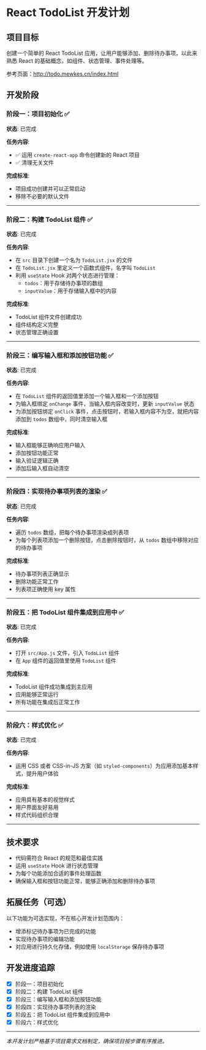 # React TodoList 开发计划

## 项目目标

创建一个简单的 React TodoList 应用，让用户能够添加、删除待办事项，以此来熟悉 React 的基础概念，如组件、状态管理、事件处理等。

参考页面：http://todo.mewkes.cn/index.html

## 开发阶段

### 阶段一：项目初始化 ✅

**状态**: 已完成

**任务内容**:

-  ✅ 运用 `create-react-app` 命令创建新的 React 项目
-  ✅ 清理无关文件

**完成标准**:

-  项目成功创建并可以正常启动
-  移除不必要的默认文件

---

### 阶段二：构建 TodoList 组件 ✅

**状态**: 已完成

**任务内容**:

-  在 `src` 目录下创建一个名为 `TodoList.jsx` 的文件
-  在 `TodoList.jsx` 里定义一个函数式组件，名字叫 `TodoList`
-  利用 `useState` Hook 对两个状态进行管理：
   -  `todos`：用于存储待办事项的数组
   -  `inputValue`：用于存储输入框中的内容

**完成标准**:

-  TodoList 组件文件创建成功
-  组件结构定义完整
-  状态管理正确设置

---

### 阶段三：编写输入框和添加按钮功能 ✅

**状态**: 已完成

**任务内容**:

-  在 `TodoList` 组件的返回值里添加一个输入框和一个添加按钮
-  为输入框绑定 `onChange` 事件，当输入框内容改变时，更新 `inputValue` 状态
-  为添加按钮绑定 `onClick` 事件，点击按钮时，若输入框内容不为空，就把内容添加到 `todos` 数组中，同时清空输入框

**完成标准**:

-  输入框能够正确响应用户输入
-  添加按钮功能正常
-  输入验证逻辑正确
-  添加后输入框自动清空

---

### 阶段四：实现待办事项列表的渲染 ✅

**状态**: 已完成

**任务内容**:

-  遍历 `todos` 数组，把每个待办事项渲染成列表项
-  为每个列表项添加一个删除按钮，点击删除按钮时，从 `todos` 数组中移除对应的待办事项

**完成标准**:

-  待办事项列表正确显示
-  删除功能正常工作
-  列表项正确使用 key 属性

---

### 阶段五：把 TodoList 组件集成到应用中 ✅

**状态**: 已完成

**任务内容**:

-  打开 `src/App.js` 文件，引入 `TodoList` 组件
-  在 `App` 组件的返回值里使用 `TodoList` 组件

**完成标准**:

-  TodoList 组件成功集成到主应用
-  应用能够正常运行
-  所有功能在集成后正常工作

---

### 阶段六：样式优化 ✅

**状态**: 已完成

**任务内容**:

-  运用 CSS 或者 CSS-in-JS 方案（如 `styled-components`）为应用添加基本样式，提升用户体验

**完成标准**:

-  应用具有基本的视觉样式
-  用户界面友好易用
-  样式代码组织合理

---

## 技术要求

-  代码需符合 React 的规范和最佳实践
-  运用 `useState` Hook 进行状态管理
-  为每个功能添加合适的事件处理函数
-  确保输入框和按钮功能正常，能够正确添加和删除待办事项

## 拓展任务（可选）

以下功能为可选实现，不在核心开发计划范围内：

-  增添标记待办事项为已完成的功能
-  实现待办事项的编辑功能
-  对应用进行持久化存储，例如使用 `localStorage` 保存待办事项

## 开发进度追踪

-  [x] 阶段一：项目初始化
-  [x] 阶段二：构建 TodoList 组件
-  [x] 阶段三：编写输入框和添加按钮功能
-  [x] 阶段四：实现待办事项列表的渲染
-  [x] 阶段五：把 TodoList 组件集成到应用中
-  [x] 阶段六：样式优化

---

_本开发计划严格基于项目需求文档制定，确保项目按步骤有序推进。_
